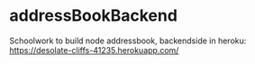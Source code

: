 # addressBookBackend
Schoolwork to build node addressbook, backendside
in heroku:
https://desolate-cliffs-41235.herokuapp.com/
